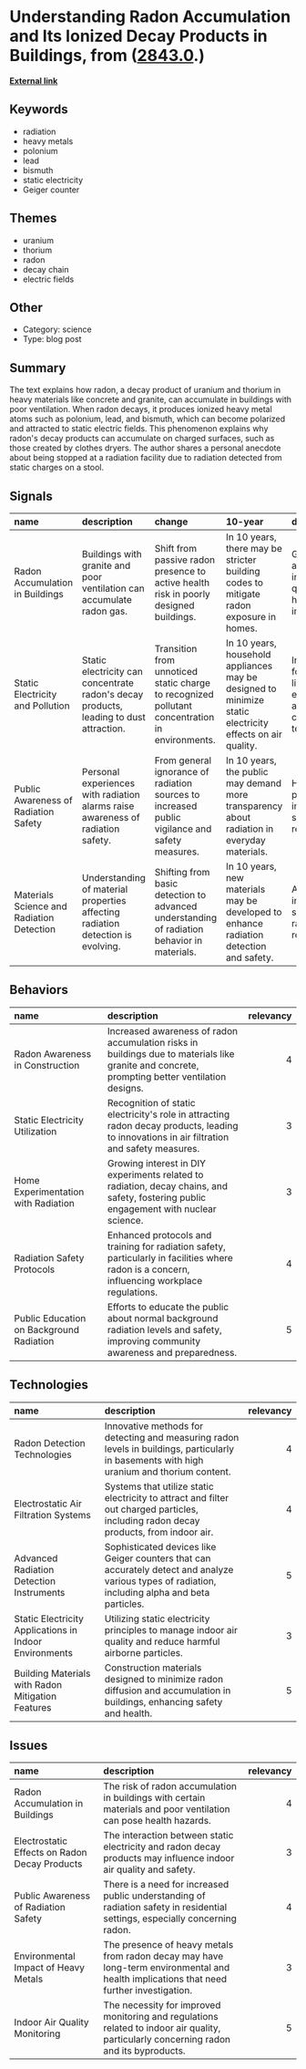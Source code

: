 # __Understanding Radon Accumulation and Its Ionized Decay Products in Buildings__, from ([2843.0](https://kghosh.substack.com/p/2843.0).)

__[External link](https://physics.stackexchange.com/questions/764460/why-is-my-dryer-radioactive)__



## Keywords

* radiation
* heavy metals
* polonium
* lead
* bismuth
* static electricity
* Geiger counter

## Themes

* uranium
* thorium
* radon
* decay chain
* electric fields

## Other

* Category: science
* Type: blog post

## Summary

The text explains how radon, a decay product of uranium and thorium in heavy materials like concrete and granite, can accumulate in buildings with poor ventilation. When radon decays, it produces ionized heavy metal atoms such as polonium, lead, and bismuth, which can become polarized and attracted to static electric fields. This phenomenon explains why radon's decay products can accumulate on charged surfaces, such as those created by clothes dryers. The author shares a personal anecdote about being stopped at a radiation facility due to radiation detected from static charges on a stool.

## Signals

| name                                      | description                                                                            | change                                                                                         | 10-year                                                                                                  | driving-force                                                                    |   relevancy |
|:------------------------------------------|:---------------------------------------------------------------------------------------|:-----------------------------------------------------------------------------------------------|:---------------------------------------------------------------------------------------------------------|:---------------------------------------------------------------------------------|------------:|
| Radon Accumulation in Buildings           | Buildings with granite and poor ventilation can accumulate radon gas.                  | Shift from passive radon presence to active health risk in poorly designed buildings.          | In 10 years, there may be stricter building codes to mitigate radon exposure in homes.                   | Growing awareness of indoor air quality and its health implications.             |           4 |
| Static Electricity and Pollution          | Static electricity can concentrate radon's decay products, leading to dust attraction. | Transition from unnoticed static charge to recognized pollutant concentration in environments. | In 10 years, household appliances may be designed to minimize static electricity effects on air quality. | Increased focus on clean living environments and pollution control technologies. |           3 |
| Public Awareness of Radiation Safety      | Personal experiences with radiation alarms raise awareness of radiation safety.        | From general ignorance of radiation sources to increased public vigilance and safety measures. | In 10 years, the public may demand more transparency about radiation in everyday materials.              | Heightened public interest in health and safety regulations.                     |           4 |
| Materials Science and Radiation Detection | Understanding of material properties affecting radiation detection is evolving.        | Shifting from basic detection to advanced understanding of radiation behavior in materials.    | In 10 years, new materials may be developed to enhance radiation detection and safety.                   | Advancements in materials science and radiation research.                        |           5 |

## Behaviors

| name                                     | description                                                                                                                                    |   relevancy |
|:-----------------------------------------|:-----------------------------------------------------------------------------------------------------------------------------------------------|------------:|
| Radon Awareness in Construction          | Increased awareness of radon accumulation risks in buildings due to materials like granite and concrete, prompting better ventilation designs. |           4 |
| Static Electricity Utilization           | Recognition of static electricity's role in attracting radon decay products, leading to innovations in air filtration and safety measures.     |           3 |
| Home Experimentation with Radiation      | Growing interest in DIY experiments related to radiation, decay chains, and safety, fostering public engagement with nuclear science.          |           3 |
| Radiation Safety Protocols               | Enhanced protocols and training for radiation safety, particularly in facilities where radon is a concern, influencing workplace regulations.  |           4 |
| Public Education on Background Radiation | Efforts to educate the public about normal background radiation levels and safety, improving community awareness and preparedness.             |           5 |

## Technologies

| name                                                   | description                                                                                                                                       |   relevancy |
|:-------------------------------------------------------|:--------------------------------------------------------------------------------------------------------------------------------------------------|------------:|
| Radon Detection Technologies                           | Innovative methods for detecting and measuring radon levels in buildings, particularly in basements with high uranium and thorium content.        |           4 |
| Electrostatic Air Filtration Systems                   | Systems that utilize static electricity to attract and filter out charged particles, including radon decay products, from indoor air.             |           4 |
| Advanced Radiation Detection Instruments               | Sophisticated devices like Geiger counters that can accurately detect and analyze various types of radiation, including alpha and beta particles. |           5 |
| Static Electricity Applications in Indoor Environments | Utilizing static electricity principles to manage indoor air quality and reduce harmful airborne particles.                                       |           3 |
| Building Materials with Radon Mitigation Features      | Construction materials designed to minimize radon diffusion and accumulation in buildings, enhancing safety and health.                           |           5 |

## Issues

| name                                          | description                                                                                                                             |   relevancy |
|:----------------------------------------------|:----------------------------------------------------------------------------------------------------------------------------------------|------------:|
| Radon Accumulation in Buildings               | The risk of radon accumulation in buildings with certain materials and poor ventilation can pose health hazards.                        |           4 |
| Electrostatic Effects on Radon Decay Products | The interaction between static electricity and radon decay products may influence indoor air quality and safety.                        |           3 |
| Public Awareness of Radiation Safety          | There is a need for increased public understanding of radiation safety in residential settings, especially concerning radon.            |           4 |
| Environmental Impact of Heavy Metals          | The presence of heavy metals from radon decay may have long-term environmental and health implications that need further investigation. |           3 |
| Indoor Air Quality Monitoring                 | The necessity for improved monitoring and regulations related to indoor air quality, particularly concerning radon and its byproducts.  |           5 |